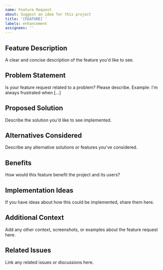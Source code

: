 ```yaml
---
name: Feature Request
about: Suggest an idea for this project
title: '[FEATURE] '
labels: enhancement
assignees: ''
---
```


## Feature Description
A clear and concise description of the feature you'd like to see.

## Problem Statement
Is your feature request related to a problem? Please describe.
Example: I'm always frustrated when [...]

## Proposed Solution
Describe the solution you'd like to see implemented.

## Alternatives Considered
Describe any alternative solutions or features you've considered.

## Benefits
How would this feature benefit the project and its users?

## Implementation Ideas
If you have ideas about how this could be implemented, share them here.

## Additional Context
Add any other context, screenshots, or examples about the feature request here.

## Related Issues
Link any related issues or discussions here.
